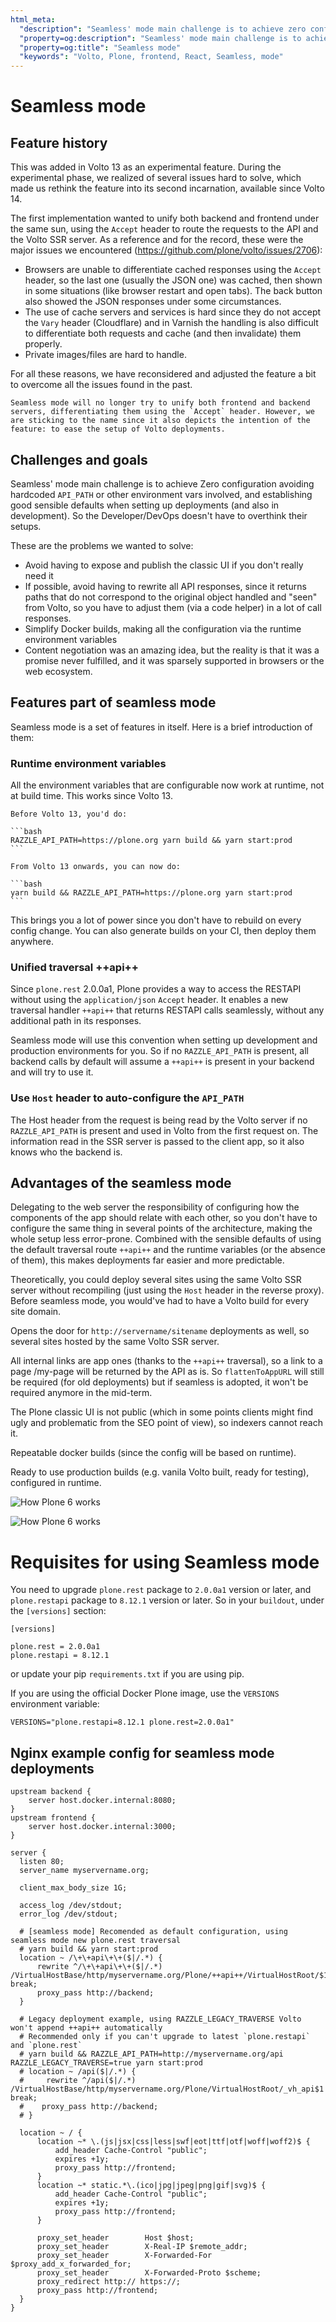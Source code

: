 ```yaml
---
html_meta:
  "description": "Seamless' mode main challenge is to achieve zero configuration, avoiding hardcoded API_PATH or other environment variables, and establishing good sensible defaults when setting up deployments (and also in development)."
  "property=og:description": "Seamless' mode main challenge is to achieve zero configuration, avoiding hardcoded API_PATH or other environment variables, and establishing good sensible defaults when setting up deployments (and also in development)."
  "property=og:title": "Seamless mode"
  "keywords": "Volto, Plone, frontend, React, Seamless, mode"
---
```


# Seamless mode

## Feature history

This was added in Volto 13 as an experimental feature. During the experimental phase, we realized of several issues hard to solve, which made us rethink the feature into its second incarnation, available since Volto 14.

The first implementation wanted to unify both backend and frontend under the same sun, using the `Accept` header to route the requests to the API and the Volto SSR server. As a reference and for the record, these were the major issues we encountered (https://github.com/plone/volto/issues/2706):

- Browsers are unable to differentiate cached responses using the `Accept` header, so the last one (usually the JSON one) was cached, then shown in some situations (like browser restart and open tabs). The back button also showed the JSON responses under some circumstances.
- The use of cache servers and services is hard since they do not accept the `Vary` header (Cloudflare) and in Varnish the handling is also difficult to differentiate both requests and cache (and then invalidate) them properly.
- Private images/files are hard to handle.

For all these reasons, we have reconsidered and adjusted the feature a bit to overcome all the issues found in the past.

```{note}
Seamless mode will no longer try to unify both frontend and backend servers, differentiating them using the `Accept` header. However, we are sticking to the name since it also depicts the intention of the feature: to ease the setup of Volto deployments.
```

## Challenges and goals

Seamless' mode main challenge is to achieve Zero configuration avoiding hardcoded `API_PATH` or other environment vars involved, and establishing good sensible defaults when setting up deployments (and also in development). So the Developer/DevOps doesn't have to overthink their setups.

These are the problems we wanted to solve:

- Avoid having to expose and publish the classic UI if you don't really need it
- If possible, avoid having to rewrite all API responses, since it returns paths that do not correspond to the original object handled and "seen" from Volto, so you have to adjust them (via a code helper) in a lot of call responses.
- Simplify Docker builds, making all the configuration via the runtime environment variables
- Content negotiation was an amazing idea, but the reality is that it was a promise never fulfilled, and it was sparsely supported in browsers or the web ecosystem.

## Features part of seamless mode

Seamless mode is a set of features in itself. Here is a brief introduction of them:

### Runtime environment variables

All the environment variables that are configurable now work at runtime, not at build time. This works since Volto 13.

````{note}
Before Volto 13, you'd do:

```bash
RAZZLE_API_PATH=https://plone.org yarn build && yarn start:prod
```

From Volto 13 onwards, you can now do:

```bash
yarn build && RAZZLE_API_PATH=https://plone.org yarn start:prod
```
````

This brings you a lot of power since you don't have to rebuild on every config change. You can also generate builds on your CI, then deploy them anywhere.

### Unified traversal ++api++

Since `plone.rest` 2.0.0a1, Plone provides a way to access the RESTAPI without using the `application/json` `Accept` header. It enables a new traversal handler `++api++` that returns RESTAPI calls seamlessly, without any additional path in its responses.

Seamless mode will use this convention when setting up development and production environments for you. So if no `RAZZLE_API_PATH` is present, all backend calls by default will assume a `++api++` is present in your backend and will try to use it.

### Use `Host` header to auto-configure the `API_PATH`

The Host header from the request is being read by the Volto server if no `RAZZLE_API_PATH` is present and used in Volto from the first request on. The information read in the SSR server is passed to the client app, so it also knows who the backend is.

## Advantages of the seamless mode

Delegating to the web server the responsibility of configuring how the components of the app should relate with each other, so you don't have to configure the same thing in several points of the architecture, making the whole setup less error-prone. Combined with the sensible defaults of using the default traversal route ``++api++`` and the runtime variables (or the absence of them), this makes deployments far easier and more predictable.

Theoretically, you could deploy several sites using the same Volto SSR server without
recompiling (just using the `Host` header in the reverse proxy). Before seamless mode, you would've had to have a Volto build for every site domain.

Opens the door for `http://servername/sitename` deployments as well, so several sites
hosted by the same Volto SSR server.

All internal links are app ones (thanks to the ``++api++`` traversal), so a link to a page /my-page will be returned by the API as is. So `flattenToAppURL` will still be required (for old deployments) but if seamless is adopted, it won't be required anymore in the mid-term.

The Plone classic UI is not public (which in some points clients might find ugly and
problematic from the SEO point of view), so indexers cannot reach it.

Repeatable docker builds (since the config will be based on runtime).

Ready to use production builds (e.g. vanila Volto built, ready for testing), configured in runtime.

![How Plone 6 works](HowPlone6Works001.png)

![How Plone 6 works](./HowPlone6Works002.png)

# Requisites for using Seamless mode

You need to upgrade `plone.rest` package to `2.0.0a1` version or later, and `plone.restapi` package to `8.12.1` version or later. So in your `buildout`, under the `[versions]` section:

```
[versions]

plone.rest = 2.0.0a1
plone.restapi = 8.12.1
```

or update your pip `requirements.txt` if you are using pip.

If you are using the official Docker Plone image, use the `VERSIONS` environment variable:

`VERSIONS="plone.restapi=8.12.1 plone.rest=2.0.0a1"`

## Nginx example config for seamless mode deployments

```nginx
upstream backend {
    server host.docker.internal:8080;
}
upstream frontend {
    server host.docker.internal:3000;
}

server {
  listen 80;
  server_name myservername.org;

  client_max_body_size 1G;

  access_log /dev/stdout;
  error_log /dev/stdout;

  # [seamless mode] Recomended as default configuration, using seamless mode new plone.rest traversal
  # yarn build && yarn start:prod
  location ~ /\+\+api\+\+($|/.*) {
      rewrite ^/\+\+api\+\+($|/.*) /VirtualHostBase/http/myservername.org/Plone/++api++/VirtualHostRoot/$1 break;
      proxy_pass http://backend;
  }

  # Legacy deployment example, using RAZZLE_LEGACY_TRAVERSE Volto won't append ++api++ automatically
  # Recommended only if you can't upgrade to latest `plone.restapi` and `plone.rest`
  # yarn build && RAZZLE_API_PATH=http://myservername.org/api RAZZLE_LEGACY_TRAVERSE=true yarn start:prod
  # location ~ /api($|/.*) {
  #     rewrite ^/api($|/.*) /VirtualHostBase/http/myservername.org/Plone/VirtualHostRoot/_vh_api$1 break;
  #    proxy_pass http://backend;
  # }

  location ~ / {
      location ~* \.(js|jsx|css|less|swf|eot|ttf|otf|woff|woff2)$ {
          add_header Cache-Control "public";
          expires +1y;
          proxy_pass http://frontend;
      }
      location ~* static.*\.(ico|jpg|jpeg|png|gif|svg)$ {
          add_header Cache-Control "public";
          expires +1y;
          proxy_pass http://frontend;
      }

      proxy_set_header        Host $host;
      proxy_set_header        X-Real-IP $remote_addr;
      proxy_set_header        X-Forwarded-For $proxy_add_x_forwarded_for;
      proxy_set_header        X-Forwarded-Proto $scheme;
      proxy_redirect http:// https://;
      proxy_pass http://frontend;
  }
}
```
